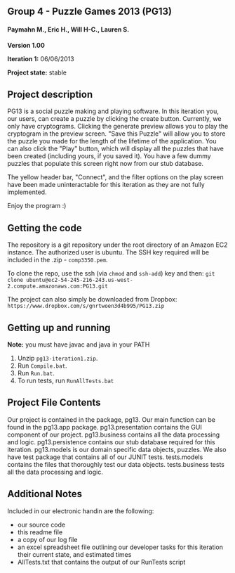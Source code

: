 **Group 4 - Puzzle Games 2013 (PG13)**
-------------------------------------------------------------------------------
#### Paymahn M., Eric H., Will H-C., Lauren S.

**Version 1.00**

**Iteration 1:** 06/06/2013

**Project state:** stable

Project description
-------------------------------------------------------------------------------
PG13 is a social puzzle making and playing software. In this iteration you, our users, can create a puzzle by clicking the create button. Currently, we only have cryptograms. Clicking the generate preview allows you to play the cryptogram in the preview screen. "Save this Puzzle" will allow you to store the puzzle you made for the length of the lifetime of the application. You can also click the "Play" button, which will display all the puzzles that have been created (including yours, if you saved it). You have a few dummy puzzles that populate this screen right now from our stub database.

The yellow header bar, "Connect", and the filter options on the play screen have been made uninteractable for this iteration as they are not fully implemented.

Enjoy the program :)

Getting the code
-------------------------------------------------------------------------------
The repository is a git repository under the root directory of an Amazon EC2 instance. The authorized user is ubuntu. The SSH key required will be included in the .zip - `comp3350.pem`.

To clone the repo, use the ssh (via `chmod` and `ssh-add`) key and then:
`git clone ubuntu@ec2-54-245-216-243.us-west-2.compute.amazonaws.com:PG13.git`

The project can also simply be downloaded from Dropbox:
`https://www.dropbox.com/s/gnrtwoen3d4b995/PG13.zip`

Getting up and running
-------------------------------------------------------------------------------
**Note:** you must have javac and java in your PATH

 1. Unzip `pg13-iteration1.zip`.
 2. Run `Compile.bat`.
 3. Run `Run.bat`.
 4. To run tests, run `RunAllTests.bat`



Project File Contents
-------------------------------------------------------------------------------
Our project is contained in the package, pg13. Our main function can be found in the pg13.app package. pg13.presentation contains the GUI component of our project. pg13.business contains all the data processing and logic. pg13.persistence contains our stub database required for this iteration. pg13.models is our domain specific data objects, puzzles. We also have test package that contains all of our JUNIT tests. tests.models contains the files that thoroughly test our data objects. tests.business tests all the data processing and logic.

Additional Notes
-------------------------------------------------------------------------------
Included in our electronic handin are the following:
 - our source code
 - this readme file
 - a copy of our log file
 - an excel spreadsheet file outlining our developer tasks for this iteration their current state, and estimated times
 - AllTests.txt that contains the output of our RunTests script
